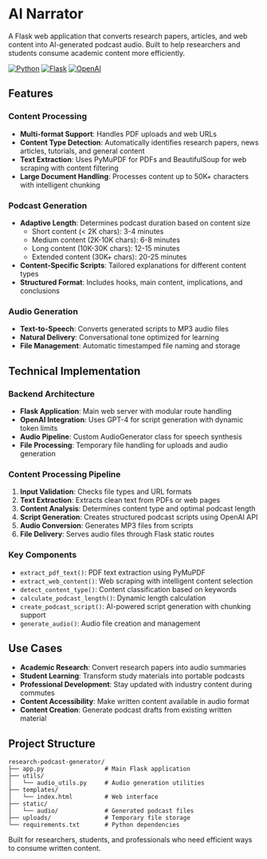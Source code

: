 # AI Narrator

A Flask web application that converts research papers, articles, and web content into AI-generated podcast audio. Built to help researchers and students consume academic content more efficiently.

[![Python](https://img.shields.io/badge/Python-3.8+-blue.svg)](https://python.org)
[![Flask](https://img.shields.io/badge/Flask-2.0+-green.svg)](https://flask.palletsprojects.com/)
[![OpenAI](https://img.shields.io/badge/OpenAI-GPT--4-orange.svg)](https://openai.com)

## Features

### Content Processing
- **Multi-format Support**: Handles PDF uploads and web URLs
- **Content Type Detection**: Automatically identifies research papers, news articles, tutorials, and general content
- **Text Extraction**: Uses PyMuPDF for PDFs and BeautifulSoup for web scraping with content filtering
- **Large Document Handling**: Processes content up to 50K+ characters with intelligent chunking

### Podcast Generation
- **Adaptive Length**: Determines podcast duration based on content size
  - Short content (< 2K chars): 3-4 minutes
  - Medium content (2K-10K chars): 6-8 minutes  
  - Long content (10K-30K chars): 12-15 minutes
  - Extended content (30K+ chars): 20-25 minutes
- **Content-Specific Scripts**: Tailored explanations for different content types
- **Structured Format**: Includes hooks, main content, implications, and conclusions

### Audio Generation
- **Text-to-Speech**: Converts generated scripts to MP3 audio files
- **Natural Delivery**: Conversational tone optimized for learning
- **File Management**: Automatic timestamped file naming and storage

## Technical Implementation

### Backend Architecture
- **Flask Application**: Main web server with modular route handling
- **OpenAI Integration**: Uses GPT-4 for script generation with dynamic token limits
- **Audio Pipeline**: Custom AudioGenerator class for speech synthesis
- **File Processing**: Temporary file handling for uploads and audio generation

### Content Processing Pipeline
1. **Input Validation**: Checks file types and URL formats
2. **Text Extraction**: Extracts clean text from PDFs or web pages
3. **Content Analysis**: Determines content type and optimal podcast length
4. **Script Generation**: Creates structured podcast scripts using OpenAI API
5. **Audio Conversion**: Generates MP3 files from scripts
6. **File Delivery**: Serves audio files through Flask static routes

### Key Components
- `extract_pdf_text()`: PDF text extraction using PyMuPDF
- `extract_web_content()`: Web scraping with intelligent content selection
- `detect_content_type()`: Content classification based on keywords
- `calculate_podcast_length()`: Dynamic length calculation
- `create_podcast_script()`: AI-powered script generation with chunking support
- `generate_audio()`: Audio file creation and management

## Use Cases

- **Academic Research**: Convert research papers into audio summaries
- **Student Learning**: Transform study materials into portable podcasts
- **Professional Development**: Stay updated with industry content during commutes
- **Content Accessibility**: Make written content available in audio format
- **Content Creation**: Generate podcast drafts from existing written material

## Project Structure

```
research-podcast-generator/
├── app.py                 # Main Flask application
├── utils/
│   └── audio_utils.py     # Audio generation utilities
├── templates/
│   └── index.html         # Web interface
├── static/
│   └── audio/             # Generated podcast files
├── uploads/               # Temporary file storage
└── requirements.txt       # Python dependencies
```

Built for researchers, students, and professionals who need efficient ways to consume written content.
